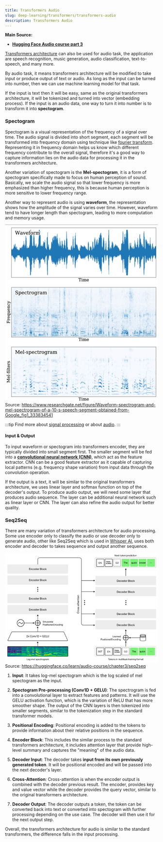 ```yaml
---
title: Transformers Audio
slug: deep-learning/transformers/transformers-audio
description: Transformers Audio
---
```


**Main Source:**

- **[Hugging Face Audio course part 3](https://huggingface.co/learn/audio-course/chapter3/introduction)**

[Transformers architecture](/deep-learning/transformers/transformers-architecture) can also be used for audio task, the application are speech recognition, music generation, audio classification, text-to-speech, and many more.

By audio task, it means transformers architecture will be modified to take input or produce output of text or audio. As long as the input can be turned into number, then we can use machine learning model for that task.

If the input is text then it will be easy, same as the original transformers architecture, it will be tokenized and turned into vector (embedding process). If the input is an audio data, one way to turn it into number is to transform it into **spectogram**.

### Spectogram

Spectogram is a visual representation of the frequency of a signal over time. The audio signal is divided into short segment, each segment will be transformed into frequency domain using technique like [fourier transform](/digital-signal-processing/fourier-transform). Representing it in frequency domain helps us know which different frequency contribute to the overall signal, therefore it's a good way to capture information lies on the audio data for processing it in the transformers architecture.

Another variation of spectogram is the **Mel-spectogram**, it is a form of spectogram specifically made to focus on human perception of sound. Basically, we scale the audio signal so that lower frequency is more emphasized than higher frequency, this is because human perception is more sensitive to lower frequency range.

Another way to represent audio is using **waveform**, the representation shows how the amplitude of the signal varies over time. However, waveform tend to have longer length than spectogram, leading to more computation and memory usage.

![Spectogram comparison](./spectogram.png)  
Source: https://www.researchgate.net/figure/Waveform-spectrogram-and-mel-spectrogram-of-a-10-s-speech-segment-obtained-from-Google_fig1_333834541

:::tip
Find more about [signal processing](/digital-signal-processing) or about [audio](/digital-media-processing/sound-audio-properties).
:::

#### Input & Output

To input waveform or spectogram into transformers encoder, they are typically divided into small segment first. The smaller segment will be fed into a **[convolutional neural network (CNN)](/deep-learning/cnn)**, which act as the feature extractor. CNN can be a good feature extractor as it capable of capturing local patterns (e.g. frequency shape variation) from input data through the convolution operation.

If the output is a text, it will be similar to the original transformers architecture, we uses linear layer and softmax function on top of the decoder's output. To produce audio output, we will need some layer that produces audio sequence. The layer can be additional neural network such as linear layer or CNN. The layer can also refine the audio output for better quality.

### Seq2Seq

There are many variation of transformers architecture for audio processing. Some use encoder only to classify the audio or use decoder only to generate audio, other like Seq2Seq which is used in [Whisper AI](https://github.com/openai/whisper), uses both encoder and decoder to takes sequence and output another sequence.

![Seq2Seq architecture](./seq2seq-architecture.png)  
Source: https://huggingface.co/learn/audio-course/chapter3/seq2seq

1. **Input**: It takes log-mel spectogram which is the log scaled of mel spectogram as the input.

2. **Spectogram Pre-processing (Conv1D + GELU)**: The spectrogram is fed into a convolutional layer to extract features and patterns. It will use the GELU activation function, which is the variation of ReLU that has more smoother shape. The output of the CNN layers is then tokenized into smaller segments, similar to the tokenization step in the standard transformer models.

3. **Positional Encoding**: Positional encoding is added to the tokens to provide information about their relative positions in the sequence.

4. **Encoder Block**: This includes the similar process to the standard transformers architecture, it includes attention layer that provide high-level summary and captures the "meaning" of the audio data.

5. **Decoder Input**: The decoder takes **input from its own previously generated token**. It will be positional encoded and will be passed into the next decoder's layer.

6. **Cross-Attention**: Cross-attention is when the encoder output is combined with the decoder previous result. The encoder, provides key and value vector while the decoder provides the query vector, similar to the original transformers architecture.

7. **Decoder Output**: The decoder outputs a token, the token can be converted back into text or converted into spectogram with further processing depending on the use case. The decoder will then use it for the next output step.

Overall, the transformers architecture for audio is similar to the standard transformers, the difference falls in the input processing.

